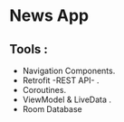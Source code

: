 # News App

## Tools : 
  - Navigation Components.
  - Retrofit -REST API- .
  - Coroutines.
  - ViewModel & LiveData .
  - Room Database
